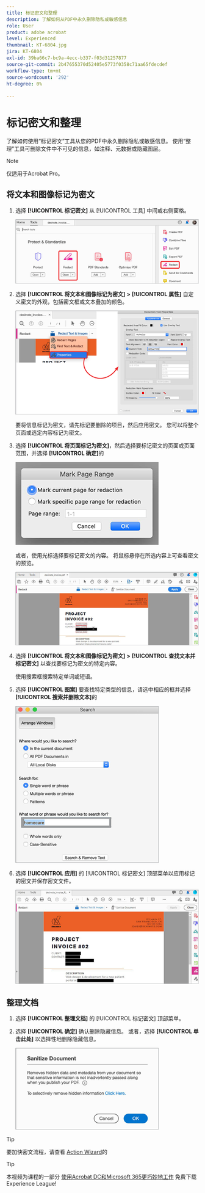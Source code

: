 ```yaml
---
title: 标记密文和整理
description: 了解如何从PDF中永久删除隐私或敏感信息
role: User
product: adobe acrobat
level: Experienced
thumbnail: KT-6804.jpg
jira: KT-6804
exl-id: 39ba66c7-bc9a-4ecc-b337-f03d31257877
source-git-commit: 2b47655370d52405e5773f0358c71aa65fdecdef
workflow-type: tm+mt
source-wordcount: '292'
ht-degree: 0%

---
```


# 标记密文和整理

了解如何使用“标记密文”工具从您的PDF中永久删除隐私或敏感信息。 使用“整理”工具可删除文件中不可见的信息，如注释、元数据或隐藏图层。

>[!NOTE]
>
>仅适用于Acrobat Pro。

## 将文本和图像标记为密文

1. 选择 **[!UICONTROL 标记密文]** 从 [!UICONTROL 工具] 中间或右侧窗格。

   ![将步骤1标记为密文](../assets/Redact_1.png)

1. 选择 **[!UICONTROL 将文本和图像标记为密文]** **>** **[!UICONTROL 属性]** 自定义密文的外观，包括密文框或文本叠加的颜色。

   ![将步骤2标记为密文](../assets/Redact_2.png)

   要将信息标记为密文，请先标记要删除的项目，然后应用密文。 您可以将整个页面或选定内容标记为密文。

1. 选择 **[!UICONTROL 将页面标记为密文]**，然后选择要标记密文的页面或页面范围，并选择 **[!UICONTROL 确定]**&#x200B;的

   ![将步骤4标记为密文](../assets/Redact_3.png)

   或者，使用光标选择要标记密文的内容。 将鼠标悬停在所选内容上可查看密文的预览。

   ![将步骤5a标记为密文](../assets/Redact_4.png)

1. 选择 **[!UICONTROL 将文本和图像标记为密文]** **>** **[!UICONTROL 查找文本并标记密文]** 以查找要标记为密文的特定内容。

   使用搜索框搜索特定单词或短语。

1. 选择 **[!UICONTROL 图案]** 要查找特定类型的信息，请选中相应的框并选择 **[!UICONTROL 搜索并删除文本]**&#x200B;的

   ![将步骤5b标记为密文](../assets/Redact_5.png)

1. 选择 **[!UICONTROL 应用]** 的 [!UICONTROL 标记密文] 顶部菜单以应用标记的密文并保存密文文件。

   ![将步骤6标记为密文](../assets/Redact_6.png)

## 整理文档

1. 选择 **[!UICONTROL 整理文档]** 的 [!UICONTROL 标记密文] 顶部菜单。

1. 选择 **[!UICONTROL 确定]** 确认删除隐藏信息。 或者，选择 **[!UICONTROL 单击此处]** 以选择性地删除隐藏信息。

   ![整理步骤2](../assets/Redact_7.png)

>[!TIP]
>
>要加快密文流程，请查看 [Action Wizard](../advanced-tasks/action.md)的

>[!TIP]
>
>本视频为课程的一部分 [使用Acrobat DC和Microsoft 365更巧妙地工作](https://experienceleague.adobe.com/?recommended=Acrobat-U-1-2021.microsoft365) 免费下载Experience League!
